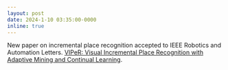 ```yaml
---
layout: post
date: 2024-1-10 03:35:00-0000
inline: true
---
```


New paper on incremental place recognition accepted to IEEE Robotics and Automation Letters. [VIPeR: Visual Incremental Place Recognition with Adaptive Mining and Continual Learning](https://arxiv.org/abs/2407.21416).
